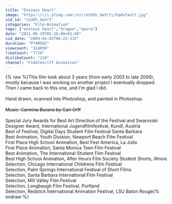 ```yaml
---
title: "Envious Heart"
image: "https:\/\/i.ytimg.com\/vi\/n2dXh_dwYrI\/hqdefault.jpg"
vid_id: "n2dXh_dwYrI"
categories: "Film-Animation"
tags: ["envious heart","dragon","opera"]
date: "2021-06-19T05:26:00+03:00"
vid_date: "2009-04-02T06:22:33Z"
duration: "PT4M56S"
viewcount: "324099"
likeCount: "7718"
dislikeCount: "210"
channel: "FiddleGriff Animation"
---
```

{% raw %}This film took about 3 years (from early 2003 to late 2006), mostly because I was working on another project I eventually dropped. Then I came back to this one, and I'm glad I did. <br /><br />Hand drawn, scanned into Photoshop, and painted in Photoshop. <br />~~~~~~~~~~~~~~~~~~~~~~<br />Music: Carmina Burana by Carl Orff <br />~~~~~~~~~~~~~~~~~~~~~~<br />Special Jury Awards for Best Art Direction of the Festival and Swarovski<br />Designer Award, International Jugendfilmfestival, Kundl, Austria<br />Best of Festival, Digital Days Student Film Festival Santa Barbara<br />Best Animation, Youth Division, Newport Beach Film Festival<br />First Place High School Animation, Best Fest America, La Jolla<br />First Place Animation, Santa Monica Teen Film Festival<br />Best Animation, The International Student Film Festival<br />Best High School Animation, After Hours Film Society Student Shorts, Illinois<br />Selection, Chicago International Childrens Film Festival<br />Selection, Palm Springs International Festival of Short Films<br />Selection, Santa Barbara International Film Festival<br />Selection, Mill Valley Film Festival<br />Selection, Longbaugh Film Festival, Portland<br />Selection, Redstick International Animation Festival, LSU Baton Rouge{% endraw %}

